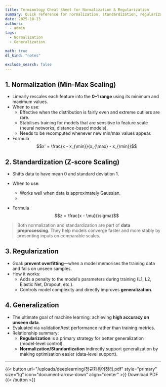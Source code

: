 ```yaml
---
title: Terminology Cheat Sheet for Normalization & Regularization
summary: Quick reference for normalization, standardization, regularization, and generalization
date: 2025-10-13
authors:
  - admin
tags:
  - Normalization
  - Generalization

math: true
dl_kind: "notes"

exclude_search: false
---
```


## 1. Normalization (Min-Max Scaling)

- Linearly rescales each feature into the **0–1 range** using its minimum and maximum values.
- When to use:
  - Effective when the distribution is fairly even and extreme outliers are rare.
  - Stabilises training for models that are sensitive to feature scale (neural networks, distance-based models).
  - Needs to be recomputed whenever new min/max values appear.
- Formula  
  $$x' = \frac{x - x_{\min}}{x_{\max} - x_{\min}}$$

## 2. Standardization (Z-score Scaling)

- Shifts data to have mean 0 and standard deviation 1.
- When to use:
  - Works well when data is approximately Gaussian.
  -
  













  
- Formula  
  $$z = \frac{x - \mu}{\sigma}$$

> Both normalization and standardization are part of **data preprocessing**. They help models converge faster and more stably by presenting inputs on comparable scales.

## 3. Regularization

- Goal: **prevent overfitting**—when a model memorises the training data and fails on unseen samples.
- How it works:
  - Adds a penalty to the model’s parameters during training (L1, L2, Elastic Net, Dropout, etc.).
  - Controls model complexity and directly improves **generalization**.

## 4. Generalization

- The ultimate goal of machine learning: achieving **high accuracy on unseen data**.
- Evaluated via validation/test performance rather than training metrics.
- Relationship summary:
  - **Regularization** is a primary strategy for better generalization (model-level control).
  - **Normalization/Standardization** indirectly support generalization by making optimisation easier (data-level support).

---

{{< button url="/uploads/deeplearning/정규화용어정리.pdf" style="primary" size="lg" icon="document-arrow-down" align="center" >}}
Download PDF
{{< /button >}}
